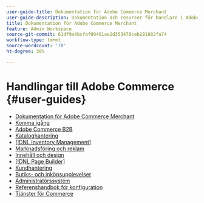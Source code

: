 ```yaml
---
user-guide-title: Dokumentation för Adobe Commerce Merchant
user-guide-description: Dokumentation och resurser för handlare i Adobe Commerce och Magento Open Source som arbetar i Admin.
title: Dokumentation för Adobe Commerce Merchant
feature: Admin Workspace
source-git-commit: 61df9a4bcfaf09491ae2d353478ceb281082fa74
workflow-type: tm+mt
source-wordcount: '70'
ht-degree: 38%

---
```


# Handlingar till Adobe Commerce {#user-guides}

- [Dokumentation för Adobe Commerce Merchant](home.md)
- [Komma igång](https://experienceleague.adobe.com/docs/commerce-admin/start/guide-overview.html)
- [Adobe Commerce B2B](https://experienceleague.adobe.com/docs/commerce-admin/b2b/guide-overview.html)
- [Kataloghantering](https://experienceleague.adobe.com/docs/commerce-admin/catalog/guide-overview.html)
- [[!DNL Inventory Management]](https://experienceleague.adobe.com/docs/commerce-admin/inventory/guide-overview.html)
- [Marknadsföring och reklam](https://experienceleague.adobe.com/docs/commerce-admin/marketing/guide-overview.html)
- [Innehåll och design](https://experienceleague.adobe.com/docs/commerce-admin/content-design/guide-overview.html)
- [[!DNL Page Builder]](https://experienceleague.adobe.com/docs/commerce-admin/page-builder/guide-overview.html)
- [Kundhantering](https://experienceleague.adobe.com/docs/commerce-admin/customers/guide-overview.html)
- [Butiks- och inköpsupplevelser](https://experienceleague.adobe.com/docs/commerce-admin/stores-sales/guide-overview.html)
- [Administratörssystem](https://experienceleague.adobe.com/docs/commerce-admin/systems/guide-overview.html)
- [Referenshandbok för konfiguration](https://experienceleague.adobe.com/docs/commerce-admin/config/guide-overview.html)
- [Tjänster för Commerce](https://experienceleague.adobe.com/docs/commerce-merchant-services/user-guides/home.html)

